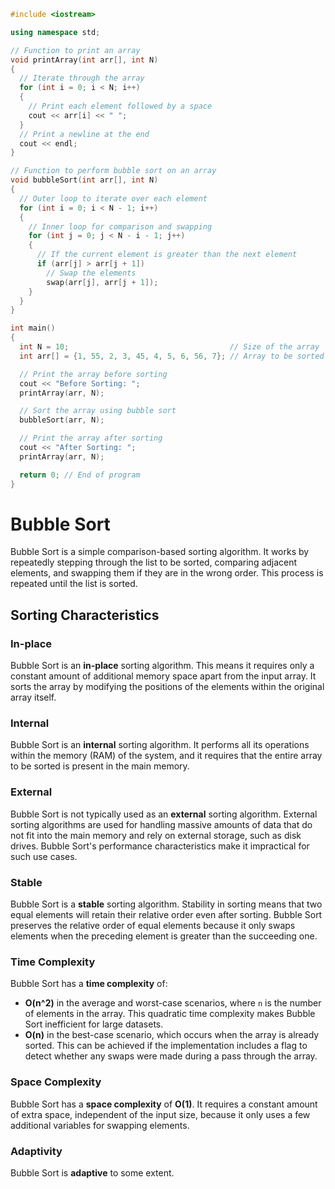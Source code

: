 
```cpp
#include <iostream>

using namespace std;

// Function to print an array
void printArray(int arr[], int N)
{
  // Iterate through the array
  for (int i = 0; i < N; i++)
  {
    // Print each element followed by a space
    cout << arr[i] << " ";
  }
  // Print a newline at the end
  cout << endl;
}

// Function to perform bubble sort on an array
void bubbleSort(int arr[], int N)
{
  // Outer loop to iterate over each element
  for (int i = 0; i < N - 1; i++)
  {
    // Inner loop for comparison and swapping
    for (int j = 0; j < N - i - 1; j++)
    {
      // If the current element is greater than the next element
      if (arr[j] > arr[j + 1])
        // Swap the elements
        swap(arr[j], arr[j + 1]);
    }
  }
}

int main()
{
  int N = 10;                                    // Size of the array
  int arr[] = {1, 55, 2, 3, 45, 4, 5, 6, 56, 7}; // Array to be sorted

  // Print the array before sorting
  cout << "Before Sorting: ";
  printArray(arr, N);

  // Sort the array using bubble sort
  bubbleSort(arr, N);

  // Print the array after sorting
  cout << "After Sorting: ";
  printArray(arr, N);

  return 0; // End of program
}
```



# Bubble Sort

Bubble Sort is a simple comparison-based sorting algorithm. It works by repeatedly stepping through the list to be sorted, comparing adjacent elements, and swapping them if they are in the wrong order. This process is repeated until the list is sorted.

## Sorting Characteristics

### In-place
Bubble Sort is an **in-place** sorting algorithm. This means it requires only a constant amount of additional memory space apart from the input array. It sorts the array by modifying the positions of the elements within the original array itself.

### Internal
Bubble Sort is an **internal** sorting algorithm. It performs all its operations within the memory (RAM) of the system, and it requires that the entire array to be sorted is present in the main memory.

### External
Bubble Sort is not typically used as an **external** sorting algorithm. External sorting algorithms are used for handling massive amounts of data that do not fit into the main memory and rely on external storage, such as disk drives. Bubble Sort's performance characteristics make it impractical for such use cases.

### Stable
Bubble Sort is a **stable** sorting algorithm. Stability in sorting means that two equal elements will retain their relative order even after sorting. Bubble Sort preserves the relative order of equal elements because it only swaps elements when the preceding element is greater than the succeeding one.

### Time Complexity
Bubble Sort has a **time complexity** of:
- **O(n^2)** in the average and worst-case scenarios, where `n` is the number of elements in the array. This quadratic time complexity makes Bubble Sort inefficient for large datasets.
- **O(n)** in the best-case scenario, which occurs when the array is already sorted. This can be achieved if the implementation includes a flag to detect whether any swaps were made during a pass through the array.

### Space Complexity
Bubble Sort has a **space complexity** of **O(1)**. It requires a constant amount of extra space, independent of the input size, because it only uses a few additional variables for swapping elements.

### Adaptivity
Bubble Sort is **adaptive** to some extent.
